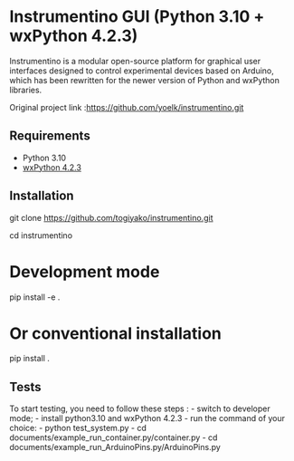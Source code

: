 
# Instrumentino GUI (Python 3.10 + wxPython 4.2.3)

Instrumentino is a modular open-source platform for graphical user interfaces designed to control experimental devices based on Arduino, which has been rewritten for the newer version of Python and wxPython libraries.

Original project link :https://github.com/yoelk/instrumentino.git

## Requirements

- Python 3.10
- [wxPython 4.2.3](https://wxpython.org/)

## Installation

git clone https://github.com/togiyako/instrumentino.git

cd instrumentino

# Development mode
pip install -e .

# Or conventional installation
pip install .

## Tests

To start testing, you need to follow these steps :
    - switch to developer mode;
    - install python3.10 and wxPython 4.2.3
    - run the command of your choice:
        - python test_system.py
        - cd documents/example_run_container.py/container.py
        - cd documents/example_run_ArduinoPins.py/ArduinoPins.py
